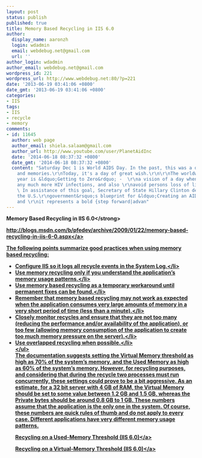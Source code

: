 ```yaml
---
layout: post
status: publish
published: true
title: Memory Based Recycling in IIS 6.0
author:
  display_name: aaronzh
  login: wdadmin
  email: webdebug.net@gmail.com
  url: ''
author_login: wdadmin
author_email: webdebug.net@gmail.com
wordpress_id: 221
wordpress_url: http://www.webdebug.net:80/?p=221
date: '2013-06-19 03:41:06 +0800'
date_gmt: '2013-06-19 03:41:06 +0800'
categories:
- IIS
tags:
- IIS
- recycle
- memory
comments:
- id: 11645
  author: web page
  author_email: shiela.salaam@gmail.com
  author_url: http://www.youtube.com/user/PlanetAidInc
  date: '2014-06-18 08:37:32 +0800'
  date_gmt: '2014-06-18 08:37:32 +0800'
  content: "Saturday Dec 1 is World AIDS Day. In the past, this was a day of unhappiness
    and memories.\r\nToday, it's a day of great wish.\r\n\r\nThe worldwide theme this
    year is &ldquo;Getting to Zero&rdquo; -  \r\na vision of a day when there aren't
    any much more HIV infections, and also \r\navoid persons loss of life of AIDS.
    \ In assistance of this goal, Secretary of State Hillary Clinton declared soon
    the U.S.\r\ngovernment&rsquo;s blueprint for &ldquo;Creating an AIDS Free Generation,&rdquo;
    and \r\nit represents a bold {step forward|advan"
---
```

<p><strong>Memory Based Recycling in IIS 6.0<&#47;strong></p>
<p><a href="http:&#47;&#47;blogs.msdn.com&#47;b&#47;pfedev&#47;archive&#47;2009&#47;01&#47;22&#47;memory-based-recycling-in-iis-6-0.aspx" target="_blank">http:&#47;&#47;blogs.msdn.com&#47;b&#47;pfedev&#47;archive&#47;2009&#47;01&#47;22&#47;memory-based-recycling-in-iis-6-0.aspx<&#47;a></p>
<p>The following points summarize good practices when using memory based recycling:</p>
<ul>
<li>Configure IIS so it logs all recycle events in the System Log.<&#47;li>
<li>Use memory recycling only if you understand the application&rsquo;s memory usage patterns.<&#47;li>
<li>Use memory based recycling as a temporary workaround until permanent fixes can be found.<&#47;li>
<li>Remember that memory based recycling may not work as expected when the application consumes very large amounts of memory in a very short period of time (less than a minute).<&#47;li>
<li>Closely monitor recycles and ensure that they are not too many (reducing the performance and&#47;or availability of the application), or too few (allowing memory consumption of the application to create too much memory pressure on the server).<&#47;li>
<li>Use overlapped recycling when possible.<&#47;li><br />
<&#47;ul><br />
The documentation suggests setting the Virtual Memory threshold as high as 70% of the system&rsquo;s memory, and the Used Memory as high as 60% of the system&rsquo;s memory. However, for recycling purposes, and considering that during the recycle two processes must run concurrently, these settings could prove to be a bit aggressive. As an estimate, for a 32 bit server with 4 GB of RAM, the Virtual Memory should be set to some value between 1.2 GB and 1.5 GB, whereas the Private bytes should be around 0.8 GB to 1 GB. These numbers assume that the application is the only one in the system. Of course, these numbers are quick rules of thumb and do not apply to every case. Different applications have very different memory usage patterns.</p>
<p><a href="http:&#47;&#47;www.microsoft.com&#47;technet&#47;prodtechnol&#47;WindowsServer2003&#47;Library&#47;IIS&#47;f4e96b27-189c-491f-a941-fec28f5cead1.mspx?mfr=true" target="_blank">Recycling on a Used-Memory Threshold (IIS 6.0)<&#47;a></p>
<p><a href="http:&#47;&#47;www.microsoft.com&#47;technet&#47;prodtechnol&#47;WindowsServer2003&#47;Library&#47;IIS&#47;f4e96b27-189c-491f-a941-fec28f5cead1.mspx?mfr=true" target="_blank">Recycling on a Virtual-Memory Threshold (IIS 6.0)<&#47;a></p>
